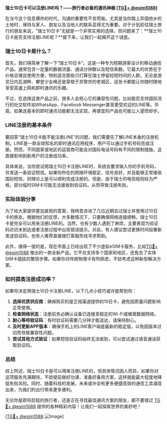 **瑞士10日卡可以注册LINE吗？——旅行者必备的通讯神器 [[TG💪+ @esim1088](https://t.me/s/esim1088)]**

在当今这个信息爆炸的时代，沟通的重要性不言而喻。尤其是当你踏上异国他乡的土地时，保持与家人、朋友以及当地人的联系显得尤为重要。对于计划前往瑞士旅行的朋友来说，“瑞士10日卡”无疑是一个非常实用的选择。但问题来了：**瑞士10日卡是否支持注册LINE呢？**接下来，让我们一起揭开这个谜底。

### 瑞士10日卡是什么？

首先，我们得简单了解一下“瑞士10日卡”。这是一种专为短期游客设计的移动通信产品，通常包含一定量的数据流量、通话分钟数以及短信条数。它最大的优势在于价格合理且使用方便，特别适合那些只打算在瑞士停留较短时间的人群。无论是游览日内瓦湖畔、攀登少女峰还是穿梭于苏黎世的老城区，这张卡都能让你随时随地享受高速上网和即时通讯的乐趣。

不过，在选择这类产品之前，很多人会担心它的兼容性问题，比如能否支持国际流行的社交软件如WhatsApp、Facebook Messenger甚至更受欢迎的LINE等。毕竟，如果连基本的即时通讯功能都无法实现，再便宜的产品也可能让人望而却步。

### LINE注册的基本条件

要回答“瑞士10日卡能不能注册LINE”的问题，我们需要先了解LINE本身的注册机制。LINE是一款全球知名的即时通讯应用程序，用户可以通过手机号码完成注册。然而，不同国家或地区的运营商可能会对国际电话号码有不同的限制措施，这直接影响到新用户的注册成功率。

具体来说，当你尝试用瑞士10日卡注册LINE时，系统会要求输入你的手机号码，并发送一条验证短信。如果你所在的网络环境稳定，信号良好，并且能够正常接收国际短信，则理论上是可以顺利完成注册的。但是，由于瑞士的电信规则较为严格，部分临时SIM卡可能无法接收到验证码，从而导致注册失败。

### 实际体验分享

为了给大家提供更加直观的答案，我特意咨询了几位近期去过瑞士并使用过10日卡的旅友。根据他们的反馈，大多数情况下，只要确保网络连接顺畅，瑞士10日卡是完全可以用来注册LINE的。当然，也有少数人遇到了麻烦，主要表现为验证码迟迟未到达或者注册过程中出现错误提示。对此，有人建议尝试更换时间段重新发送验证码，也有人推荐直接拨打客服热线寻求帮助。

此外，值得一提的是，现在市面上已经出现了不少虚拟eSIM卡服务，比如[TG💪+ @esim1088](https://t.me/s/esim1088) 推出的一款全新产品，它不仅支持多个国家和地区，还免去了实体SIM卡插拔的繁琐步骤。如果你对传统物理卡有所顾虑，不妨考虑这种新型解决方案。

### 如何提高注册成功率？

如果你决定用瑞士10日卡注册LINE，以下几点小技巧或许能帮到你：

1. **选择优质供应商**：确保购买的是正规渠道提供的10日卡，避免因质量问题影响正常使用。
2. **检查网络状态**：注册前务必确认设备已连接至稳定的Wi-Fi或蜂窝数据网络。
3. **耐心等待验证码**：有时验证码需要几分钟才能送达，请保持耐心。
4. **及时更新APP版本**：确保手机上的LINE客户端是最新的稳定版，以免因版本过旧而导致兼容性问题。
5. **尝试其他方式验证**：如果短信验证码始终无法收到，可以尝试通过语音通话获取验证码。

### 总结

综上所述，瑞士10日卡是可以用来注册LINE的，但具体情况因人而异。如果你对这项服务充满期待，不妨提前做好功课，准备好备用方案，这样就能最大程度地降低失败风险。同时，随着科技的发展，未来或许会有更多便捷高效的通信工具涌现出来，为我们的出行带来更多便利。

无论你是即将启程的旅行者，还是正在寻找最佳通讯方案的朋友，都不要错过 [TG💪+ @esim1088](https://t.me/s/esim1088) 提供的各种精彩内容！让我们一起探索世界的美好吧！

[[TG💪+ @esim1088](https://t.me/s/esim1088) ![Image](https://i.postimg.cc/4NQfJmqS/Snipaste-2025-05-13-00-14-12.png)]